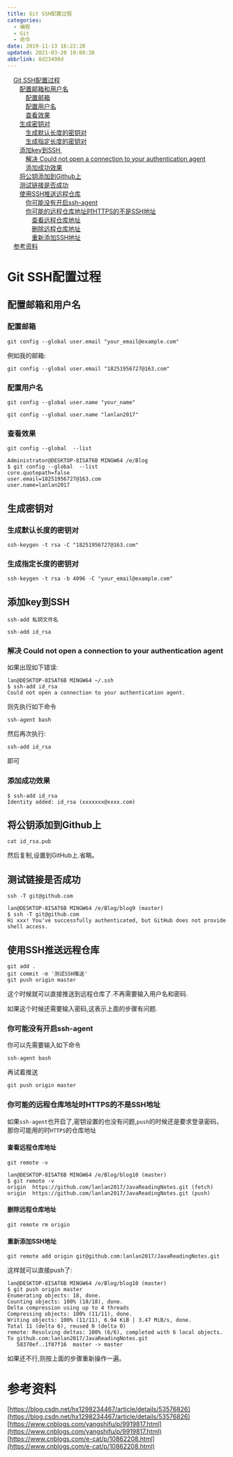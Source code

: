 ```yaml
---
title: Git SSH配置过程
categories: 
  - 编程
  - Git
  - 命令
date: 2019-11-13 16:22:20
updated: 2021-03-20 10:08:38
abbrlink: 8d23490d
---
```

<div id='my_toc'><a href="/blog/8d23490d/#Git-SSH配置过程" class="header_1">Git SSH配置过程</a>&nbsp;<br><a href="/blog/8d23490d/#配置邮箱和用户名" class="header_2">配置邮箱和用户名</a>&nbsp;<br><a href="/blog/8d23490d/#配置邮箱" class="header_3">配置邮箱</a>&nbsp;<br><a href="/blog/8d23490d/#配置用户名" class="header_3">配置用户名</a>&nbsp;<br><a href="/blog/8d23490d/#查看效果" class="header_3">查看效果</a>&nbsp;<br><a href="/blog/8d23490d/#生成密钥对" class="header_2">生成密钥对</a>&nbsp;<br><a href="/blog/8d23490d/#生成默认长度的密钥对" class="header_3">生成默认长度的密钥对</a>&nbsp;<br><a href="/blog/8d23490d/#生成指定长度的密钥对" class="header_3">生成指定长度的密钥对</a>&nbsp;<br><a href="/blog/8d23490d/#添加key到SSH" class="header_2">添加key到SSH </a>&nbsp;<br><a href="/blog/8d23490d/#解决-Could-not-open-a-connection-to-your-authentication-agent" class="header_3">解决 Could not open a connection to your authentication agent</a>&nbsp;<br><a href="/blog/8d23490d/#添加成功效果" class="header_3">添加成功效果</a>&nbsp;<br><a href="/blog/8d23490d/#将公钥添加到Github上" class="header_2">将公钥添加到Github上</a>&nbsp;<br><a href="/blog/8d23490d/#测试链接是否成功" class="header_2">测试链接是否成功</a>&nbsp;<br><a href="/blog/8d23490d/#使用SSH推送远程仓库" class="header_2">使用SSH推送远程仓库</a>&nbsp;<br><a href="/blog/8d23490d/#你可能没有开启ssh-agent" class="header_3">你可能没有开启ssh-agent</a>&nbsp;<br><a href="/blog/8d23490d/#你可能的远程仓库地址时HTTPS的不是SSH地址" class="header_3">你可能的远程仓库地址时HTTPS的不是SSH地址</a>&nbsp;<br><a href="/blog/8d23490d/#查看远程仓库地址" class="header_4">查看远程仓库地址</a>&nbsp;<br><a href="/blog/8d23490d/#删除远程仓库地址" class="header_4">删除远程仓库地址</a>&nbsp;<br><a href="/blog/8d23490d/#重新添加SSH地址" class="header_4">重新添加SSH地址</a>&nbsp;<br><a href="/blog/8d23490d/#参考资料" class="header_1">参考资料</a>&nbsp;<br></div>
<style>.header_1{margin-left: 1em;}.header_2{margin-left: 2em;}.header_3{margin-left: 3em;}.header_4{margin-left: 4em;}.header_5{margin-left: 5em;}.header_6{margin-left: 6em;}</style>
<!--more-->
<script>if (navigator.platform.search('arm')==-1){document.getElementById('my_toc').style.display = 'none';}var e,p = document.getElementsByTagName('p');while (p.length>0) {e = p[0];e.parentElement.removeChild(e);}</script>

<!--end-->
# Git SSH配置过程
## 配置邮箱和用户名
### 配置邮箱
```shell
git config --global user.email "your_email@example.com"
```
例如我的邮箱:
```shell
git config --global user.email "18251956727@163.com"
```
### 配置用户名
```shell
git config --global user.name "your_name"
```
```shell
git config --global user.name "lanlan2017"
```
### 查看效果
```shell
git config --global  --list
```
```shell
Administrator@DESKTOP-8ISAT6B MINGW64 /e/Blog
$ git config --global  --list
core.quotepath=false
user.email=18251956727@163.com
user.name=lanlan2017
```
## 生成密钥对
### 生成默认长度的密钥对
```shell
ssh-keygen -t rsa -C "18251956727@163.com"
```
### 生成指定长度的密钥对
```shell
ssh-keygen -t rsa -b 4096 -C "your_email@example.com"
```
## 添加key到SSH 
```shell
ssh-add 私钥文件名
```
```shell
ssh-add id_rsa
```
### 解决 Could not open a connection to your authentication agent
如果出现如下错误:
```shell
lan@DESKTOP-8ISAT6B MINGW64 ~/.ssh
$ ssh-add id_rsa
Could not open a connection to your authentication agent.
```
则先执行如下命令
```shell
ssh-agent bash
```
然后再次执行:
```shell
ssh-add id_rsa
```
即可
### 添加成功效果
```shell
$ ssh-add id_rsa
Identity added: id_rsa (xxxxxxx@xxxx.com)
```
## 将公钥添加到Github上
```shell
cat id_rsa.pub
```
然后复制,设置到GitHub上.省略。
## 测试链接是否成功
```shell
ssh -T git@github.com
```
```shell
lan@DESKTOP-8ISAT6B MINGW64 /e/Blog/blog9 (master)
$ ssh -T git@github.com
Hi xxx! You've successfully authenticated, but GitHub does not provide shell access.
```
## 使用SSH推送远程仓库
```shell
git add .
git commit -m '测试SSH推送'
git push origin master
```
这个时候就可以直接推送到远程仓库了.不再需要输入用户名和密码.

如果这个时候还需要输入密码,这表示上面的步骤有问题.
### 你可能没有开启ssh-agent
你可以先需要输入如下命令
```shell
ssh-agent bash
```
再试着推送
```java
git push origin master
```
### 你可能的远程仓库地址时HTTPS的不是SSH地址
如果`ssh-agent`也开启了,密钥设置的也没有问题,`push`的时候还是要求登录密码，那你可能用的时`HTTPS`的仓库地址
#### 查看远程仓库地址
```shell
git remote -v
```
```shell
lan@DESKTOP-8ISAT6B MINGW64 /e/Blog/blog10 (master)
$ git remote -v
origin  https://github.com/lanlan2017/JavaReadingNotes.git (fetch)
origin  https://github.com/lanlan2017/JavaReadingNotes.git (push)
```
#### 删除远程仓库地址
```shell
git remote rm origin
```
#### 重新添加SSH地址
```shell
git remote add origin git@github.com:lanlan2017/JavaReadingNotes.git
```
这样就可以直接push了:
```shell
lan@DESKTOP-8ISAT6B MINGW64 /e/Blog/blog10 (master)
$ git push origin master
Enumerating objects: 18, done.
Counting objects: 100% (18/18), done.
Delta compression using up to 4 threads
Compressing objects: 100% (11/11), done.
Writing objects: 100% (11/11), 6.94 KiB | 3.47 MiB/s, done.
Total 11 (delta 6), reused 0 (delta 0)
remote: Resolving deltas: 100% (6/6), completed with 6 local objects.
To github.com:lanlan2017/JavaReadingNotes.git
   58370ef..1f87f16  master -> master

```
如果还不行,则按上面的步骤重新操作一遍。

# 参考资料
[https://blog.csdn.net/hx1298234467/article/details/53576826](https://blog.csdn.net/hx1298234467/article/details/53576826)
[https://www.cnblogs.com/yangshifu/p/9919817.html](https://www.cnblogs.com/yangshifu/p/9919817.html)
[https://www.cnblogs.com/e-cat/p/10862208.html](https://www.cnblogs.com/e-cat/p/10862208.html)
